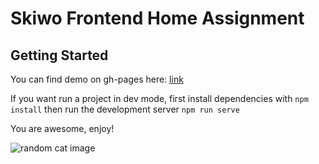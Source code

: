 # Skiwo Frontend Home Assignment

## Getting Started

You can find demo on gh-pages here: [link](https://cuteshaun.github.io/skiwo-vue-2/)

If you want run a project in dev mode,
first install dependencies with `npm install` then run the development server `npm run serve`

You are awesome, enjoy!

![random cat image](https://placekitten.com/g/400/500)

